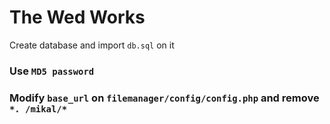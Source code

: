 # The Wed Works
Create database and import `db.sql` on it

### Use `MD5 password`
### Modify `base_url` on `filemanager/config/config.php` and remove `*. /mikal/*`